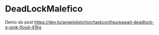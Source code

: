# DeadLockMalefico
Demo do post https://dev.to/angelobelchior/taskconfigureawait-deadlock-e-pink-floyd-416g
